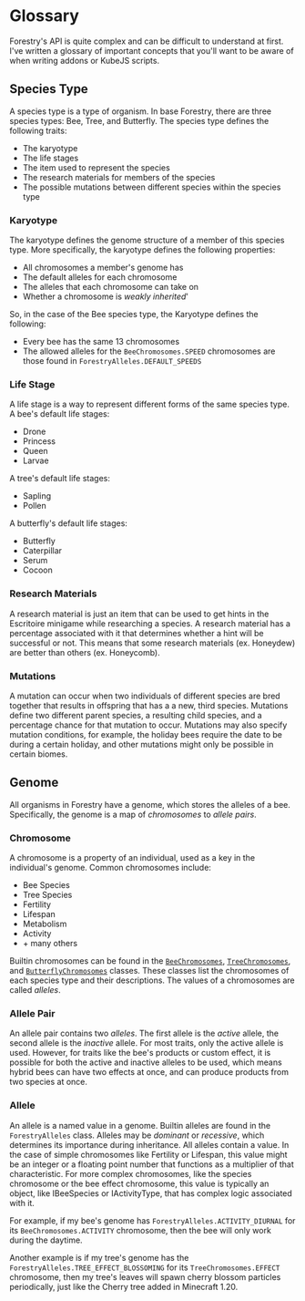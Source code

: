 # Glossary
Forestry's API is quite complex and can be difficult to understand at first. I've written a glossary of
important concepts that you'll want to be aware of when writing addons or KubeJS scripts.

## Species Type
A species type is a type of organism. In base Forestry, there are three species types: Bee, Tree, and Butterfly.
The species type defines the following traits:  
* The karyotype
* The life stages
* The item used to represent the species
* The research materials for members of the species
* The possible mutations between different species within the species type

### Karyotype
The karyotype defines the genome structure of a member of this species type.
More specifically, the karyotype defines the following properties:  
* All chromosomes a member's genome has
* The default alleles for each chromosome
* The alleles that each chromosome can take on
* Whether a chromosome is _weakly inherited_'

So, in the case of the Bee species type, the Karyotype defines the following:  
* Every bee has the same 13 chromosomes
* The allowed alleles for the `BeeChromosomes.SPEED` chromosomes are those found in `ForestryAlleles.DEFAULT_SPEEDS`

### Life Stage
A life stage is a way to represent different forms of the same species type.
A bee's default life stages:  
* Drone
* Princess
* Queen
* Larvae

A tree's default life stages:  
* Sapling
* Pollen

A butterfly's default life stages:  
* Butterfly
* Caterpillar
* Serum
* Cocoon

### Research Materials
A research material is just an item that can be used to get hints in the Escritoire minigame while researching a species.
A research material has a percentage associated with it that determines whether a hint will be successful or not.
This means that some research materials (ex. Honeydew) are better than others (ex. Honeycomb).

### Mutations
A mutation can occur when two individuals of different species are bred together that results in offspring that has a
a new, third species. Mutations define two different parent species, a resulting child species, and a percentage chance
for that mutation to occur. Mutations may also specify mutation conditions, for example, the holiday bees require the
date to be during a certain holiday, and other mutations might only be possible in certain biomes.

## Genome
All organisms in Forestry have a genome, which stores the alleles of a bee.
Specifically, the genome is a map of _chromosomes_ to _allele pairs_.

### Chromosome
A chromosome is a property of an individual, used as a key in the individual's genome. Common chromosomes include:  
* Bee Species
* Tree Species
* Fertility
* Lifespan
* Metabolism
* Activity
* \+ many others

Builtin chromosomes can be found in the 
[`BeeChromosomes`](https://github.com/thedarkcolour/ForestryCE/blob/1.20.1/src/main/java/forestry/api/genetics/alleles/BeeChromosomes.java), 
[`TreeChromosomes`](https://github.com/thedarkcolour/ForestryCE/blob/1.20.1/src/main/java/forestry/api/genetics/alleles/TreeChromosomes.java), and 
[`ButterflyChromosomes`](https://github.com/thedarkcolour/ForestryCE/blob/1.20.1/src/main/java/forestry/api/genetics/alleles/ButterflyChromosomes.java) classes. 
These classes list the chromosomes of each species type and their descriptions. The values of a chromosomes are called _alleles_.

### Allele Pair
An allele pair contains two _alleles_. The first allele is the _active_ allele, the second allele
is the _inactive_ allele. For most traits, only the active allele is used. However, for traits like the bee's products or
custom effect, it is possible for both the active and inactive alleles to be used, which means hybrid bees can have
two effects at once, and can produce products from two species at once.

### Allele
An allele is a named value in a genome. Builtin alleles are found in the `ForestryAlleles` class.
Alleles may be _dominant_ or _recessive_, which determines its importance during inheritance.
All alleles contain a value. In the case of simple chromosomes like Fertility or Lifespan, this value might be an integer
or a floating point number that functions as a multiplier of that characteristic. For more complex chromosomes, like the
species chromosome or the bee effect chromosome, this value is typically an object, like IBeeSpecies or IActivityType,
that has complex logic associated with it.

For example, if my bee's genome has `ForestryAlleles.ACTIVITY_DIURNAL` for its `BeeChromosomes.ACTIVITY` chromosome, then
the bee will only work during the daytime.

Another example is if my tree's genome has the `ForestryAlleles.TREE_EFFECT_BLOSSOMING` for its `TreeChromosomes.EFFECT` chromosome,
then my tree's leaves will spawn cherry blossom particles periodically, just like the Cherry tree added in Minecraft 1.20.